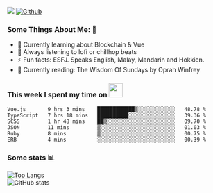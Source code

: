 ![](https://visitor-badge.laobi.icu/badge?page_id=seanho96.seanho96)
[![Github](https://img.shields.io/github/followers/seanho96?label=Follow&style=social)](https://github.com/seanho96)

### Some Things About Me: 👋
- 🌱 Currently learning about Blockchain & Vue
- :musical_note: Always listening to lofi or chillhop beats
- :zap: Fun facts: ESFJ. Speaks English, Malay, Mandarin and Hokkien.
- :book: Currently reading: The Wisdom Of Sundays by Oprah Winfrey

### This week I spent my time on <img src="https://media.giphy.com/media/SvQzkTQb3ZwKcj1QTO/giphy.gif" width="32">

<!--START_SECTION:waka-->

```text
Vue.js       9 hrs 3 mins    ████████████▒░░░░░░░░░░░░   48.78 %
TypeScript   7 hrs 18 mins   ██████████░░░░░░░░░░░░░░░   39.36 %
SCSS         1 hr 48 mins    ██▒░░░░░░░░░░░░░░░░░░░░░░   09.70 %
JSON         11 mins         ▒░░░░░░░░░░░░░░░░░░░░░░░░   01.03 %
Ruby         8 mins          ▒░░░░░░░░░░░░░░░░░░░░░░░░   00.75 %
ERB          4 mins          ░░░░░░░░░░░░░░░░░░░░░░░░░   00.39 %
```

<!--END_SECTION:waka-->

### Some stats 📊

[![Top Langs](https://github-readme-stats.vercel.app/api/top-langs/?username=seanho96&layout=compact&theme=graywhite)](https://github.com/anuraghazra/github-readme-stats)
<br/>
![GitHub stats](https://github-readme-stats.vercel.app/api?username=seanho96&show_icons=true&theme=graywhite)

